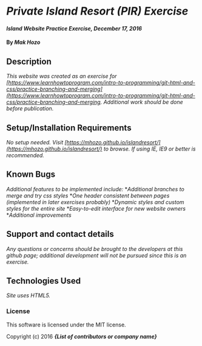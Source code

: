 # _Private Island Resort (PIR) Exercise_

#### _Island Website Practice Exercise, December 17, 2016_

#### By _Mak Hozo_

## Description

_This website was created as an exercise for [https://www.learnhowtoprogram.com/intro-to-programming/git-html-and-css/practice-branching-and-merging](https://www.learnhowtoprogram.com/intro-to-programming/git-html-and-css/practice-branching-and-merging. Additional work should be done before publication._

## Setup/Installation Requirements

_No setup needed. Visit [https://mhozo.github.io/islandresort/](https://mhozo.github.io/islandresort/) to browse. If using IE, IE9 or better is recommended._

## Known Bugs

_Additional features to be implemented include:_
*_Additional branches to merge and try css styles_
*_One header consistent between pages (implemented in later exercises probably)_
*_Dynamic styles and custom styles for the entire site_
*_Easy-to-edit interface for new website owners_
*_Additional improvements_

## Support and contact details

_Any questions or concerns should be brought to the developers at this github page; additional development will not be pursued since this is an exercise._

## Technologies Used

_Site uses HTML5._

### License

This software is licensed under the MIT license.

Copyright (c) 2016 **_{List of contributors or company name}_**
